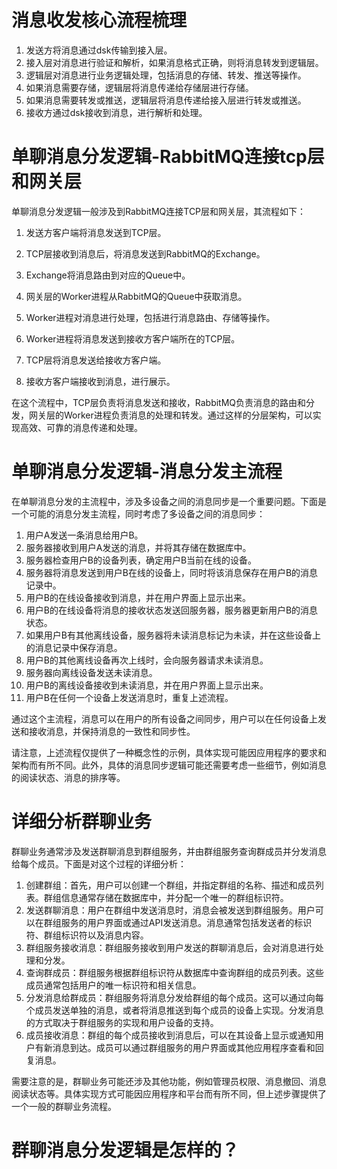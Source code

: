 # 消息收发核心流程梳理
1. 发送方将消息通过dsk传输到接入层。
2. 接入层对消息进行验证和解析，如果消息格式正确，则将消息转发到逻辑层。
3. 逻辑层对消息进行业务逻辑处理，包括消息的存储、转发、推送等操作。
4. 如果消息需要存储，逻辑层将消息传递给存储层进行存储。
5. 如果消息需要转发或推送，逻辑层将消息传递给接入层进行转发或推送。
6. 接收方通过dsk接收到消息，进行解析和处理。
# 单聊消息分发逻辑-RabbitMQ连接tcp层和网关层
单聊消息分发逻辑一般涉及到RabbitMQ连接TCP层和网关层，其流程如下：

1. 发送方客户端将消息发送到TCP层。

2. TCP层接收到消息后，将消息发送到RabbitMQ的Exchange。

3. Exchange将消息路由到对应的Queue中。

4. 网关层的Worker进程从RabbitMQ的Queue中获取消息。

5. Worker进程对消息进行处理，包括进行消息路由、存储等操作。

6. Worker进程将消息发送到接收方客户端所在的TCP层。

7. TCP层将消息发送给接收方客户端。

8. 接收方客户端接收到消息，进行展示。

在这个流程中，TCP层负责将消息发送和接收，RabbitMQ负责消息的路由和分发，网关层的Worker进程负责消息的处理和转发。通过这样的分层架构，可以实现高效、可靠的消息传递和处理。
# 单聊消息分发逻辑-消息分发主流程
在单聊消息分发的主流程中，涉及多设备之间的消息同步是一个重要问题。下面是一个可能的消息分发主流程，同时考虑了多设备之间的消息同步：

1. 用户A发送一条消息给用户B。
2. 服务器接收到用户A发送的消息，并将其存储在数据库中。
3. 服务器检查用户B的设备列表，确定用户B当前在线的设备。
4. 服务器将消息发送到用户B在线的设备上，同时将该消息保存在用户B的消息记录中。
5. 用户B的在线设备接收到消息，并在用户界面上显示出来。
6. 用户B的在线设备将消息的接收状态发送回服务器，服务器更新用户B的消息状态。
7. 如果用户B有其他离线设备，服务器将未读消息标记为未读，并在这些设备上的消息记录中保存消息。
8. 用户B的其他离线设备再次上线时，会向服务器请求未读消息。
9. 服务器向离线设备发送未读消息。
10. 用户B的离线设备接收到未读消息，并在用户界面上显示出来。
11. 用户B在任何一个设备上发送消息时，重复上述流程。

通过这个主流程，消息可以在用户的所有设备之间同步，用户可以在任何设备上发送和接收消息，并保持消息的一致性和同步性。

请注意，上述流程仅提供了一种概念性的示例，具体实现可能因应用程序的要求和架构而有所不同。此外，具体的消息同步逻辑可能还需要考虑一些细节，例如消息的阅读状态、消息的排序等。

# 详细分析群聊业务
群聊业务通常涉及发送群聊消息到群组服务，并由群组服务查询群成员并分发消息给每个成员。下面是对这个过程的详细分析：

1. 创建群组：首先，用户可以创建一个群组，并指定群组的名称、描述和成员列表。群组信息通常存储在数据库中，并分配一个唯一的群组标识符。
2. 发送群聊消息：用户在群组中发送消息时，消息会被发送到群组服务。用户可以在群组服务的用户界面或通过API发送消息。消息通常包括发送者的标识符、群组标识符以及消息内容。
3. 群组服务接收消息：群组服务接收到用户发送的群聊消息后，会对消息进行处理和分发。
4. 查询群成员：群组服务根据群组标识符从数据库中查询群组的成员列表。这些成员通常包括用户的唯一标识符和相关信息。
5. 分发消息给群成员：群组服务将消息分发给群组的每个成员。这可以通过向每个成员发送单独的消息，或者将消息推送到每个成员的设备上实现。分发消息的方式取决于群组服务的实现和用户设备的支持。
6. 成员接收消息：群组的每个成员接收到消息后，可以在其设备上显示或通知用户有新消息到达。成员可以通过群组服务的用户界面或其他应用程序查看和回复消息。

需要注意的是，群聊业务可能还涉及其他功能，例如管理员权限、消息撤回、消息阅读状态等。具体实现方式可能因应用程序和平台而有所不同，但上述步骤提供了一个一般的群聊业务流程。

# 群聊消息分发逻辑是怎样的？



